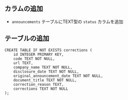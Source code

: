 ## カラムの追加

- `announcements` テーブルにTEXT型の `status` カラムを追加

## テーブルの追加

```
CREATE TABLE IF NOT EXISTS corrections (
    id INTEGER PRIMARY KEY,
    code TEXT NOT NULL,
    url TEXT,
    company_name TEXT NOT NULL,
    disclosure_date TEXT NOT NULL,
    original_announcement_date TEXT NOT NULL,
    document_title TEXT NOT NULL,
    correction_reason TEXT,
    corrections TEXT NOT NULL
);
```